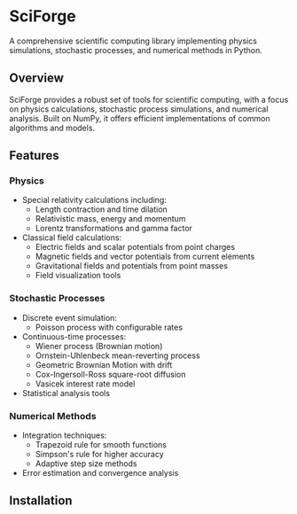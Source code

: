 # SciForge

A comprehensive scientific computing library implementing physics simulations, stochastic processes, and numerical methods in Python.

## Overview
SciForge provides a robust set of tools for scientific computing, with a focus on physics calculations, stochastic process simulations, and numerical analysis. Built on NumPy, it offers efficient implementations of common algorithms and models.

## Features

### Physics
- Special relativity calculations including:
  - Length contraction and time dilation
  - Relativistic mass, energy and momentum
  - Lorentz transformations and gamma factor
- Classical field calculations:
  - Electric fields and scalar potentials from point charges
  - Magnetic fields and vector potentials from current elements  
  - Gravitational fields and potentials from point masses
  - Field visualization tools

### Stochastic Processes
- Discrete event simulation:
  - Poisson process with configurable rates
- Continuous-time processes:
  - Wiener process (Brownian motion)
  - Ornstein-Uhlenbeck mean-reverting process
  - Geometric Brownian Motion with drift
  - Cox-Ingersoll-Ross square-root diffusion
  - Vasicek interest rate model
- Statistical analysis tools

### Numerical Methods
- Integration techniques:
  - Trapezoid rule for smooth functions
  - Simpson's rule for higher accuracy
  - Adaptive step size methods
- Error estimation and convergence analysis

## Installation
